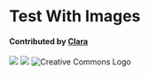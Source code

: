 # Test With Images
#### Contributed by [Clara](http://github.com/clararaubertas)
<img src='https://github.com/betterscientificsoftware/images/raw/master/use-case-meander.png' class='page lightbox' /> 
<img src='https://github.com/betterscientificsoftware/images/raw/master/use-case-meander.png' class='logo' /> 
<img src='https://mirrors.creativecommons.org/presskit/logos/cc.logo.large.png' alt="Creative Commons Logo" class='logo' />


<!---
Publish: yes
Categories: collaboration
Topics: licensing
Tags: bssw-internal
Level: 2
Prerequisites: defaults
Aggregate: none
--->
